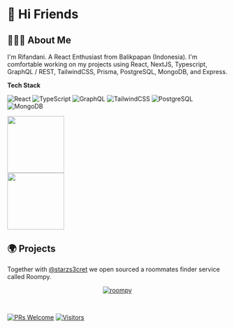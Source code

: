# 👋 Hi Friends

## 👨🏻‍💻 About Me

I'm Rifandani. A React Enthusiast from Balikpapan (Indonesia). I'm comfortable working on my projects using React, NextJS, Typescript, GraphQL / REST, TailwindCSS, Prisma, PostgreSQL, MongoDB, and Express.

**Tech Stack**

![React](https://img.shields.io/badge/React-React-61DAFB?style=for-the-badge&logo=react)
![TypeScript](https://img.shields.io/badge/Typescript-Typescript-3178C6?style=for-the-badge&logo=typescript)
![GraphQL](https://img.shields.io/badge/GraphQL-GraphQL-E10098?style=for-the-badge&logo=graphql)
![TailwindCSS](https://img.shields.io/badge/TailwindCSS-TailwindCSS-38B2AC?style=for-the-badge&logo=tailwind-css)
![PostgreSQL](https://img.shields.io/badge/PostgreSQL-PostgreSQL-336791?style=for-the-badge&logo=postgresql)
![MongoDB](https://img.shields.io/badge/MongoDB-MongoDB-47A248?style=for-the-badge&logo=mongodb)

<img align="center" height='130px' src="https://github-readme-stats.vercel.app/api?username=rifandani&show_icons=true&include_all_commits=true&line_height=21" />

<br/>

<img align="center" height='130px' src="https://github-readme-stats.vercel.app/api/top-langs/?username=rifandani&hide_title=true&layout=compact&bg_color=0,73FA79,73FDFF,D783FF&theme=graywhite" />

<br/>

## 🌍 Projects

Together with [@starzs3cret](https://github.com/starzs3cret) we open sourced a roommates finder service called Roompy.

<p align="center">
  <a href="https://ibb.co/Ms7TscZ"><img src="https://i.ibb.co/vHk5H3V/roompy.png" alt="roompy" border="0"></a>
</p>

<br/>

[![PRs Welcome](https://img.shields.io/badge/PRs-welcome-brightgreen.svg?style=flat&logo=github)](https://github.com/rifandani) [![Visitors](https://visitor-badge.glitch.me/badge?page_id=rifandani.visitor-badge)](https://github.com/rifandani)
